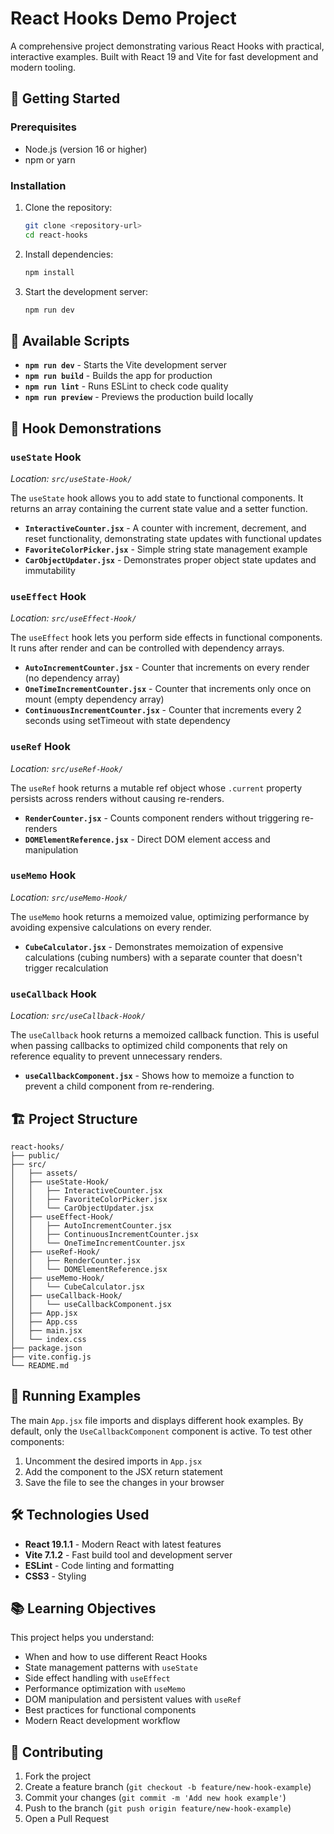 # React Hooks Demo Project

A comprehensive project demonstrating various React Hooks with practical, interactive examples. Built with React 19 and Vite for fast development and modern tooling.

## 🚀 Getting Started

### Prerequisites

- Node.js (version 16 or higher)
- npm or yarn

### Installation

1. Clone the repository:
   ```bash
   git clone <repository-url>
   cd react-hooks
   ```

2. Install dependencies:
   ```bash
   npm install
   ```

3. Start the development server:
   ```bash
   npm run dev
   ```

## 📜 Available Scripts

- **`npm run dev`** - Starts the Vite development server
- **`npm run build`** - Builds the app for production
- **`npm run lint`** - Runs ESLint to check code quality
- **`npm run preview`** - Previews the production build locally

## 🎣 Hook Demonstrations

### `useState` Hook
*Location: `src/useState-Hook/`*

The `useState` hook allows you to add state to functional components. It returns an array containing the current state value and a setter function.

- **`InteractiveCounter.jsx`** - A counter with increment, decrement, and reset functionality, demonstrating state updates with functional updates
- **`FavoriteColorPicker.jsx`** - Simple string state management example
- **`CarObjectUpdater.jsx`** - Demonstrates proper object state updates and immutability

### `useEffect` Hook
*Location: `src/useEffect-Hook/`*

The `useEffect` hook lets you perform side effects in functional components. It runs after render and can be controlled with dependency arrays.

- **`AutoIncrementCounter.jsx`** - Counter that increments on every render (no dependency array)
- **`OneTimeIncrementCounter.jsx`** - Counter that increments only once on mount (empty dependency array)
- **`ContinuousIncrementCounter.jsx`** - Counter that increments every 2 seconds using setTimeout with state dependency

### `useRef` Hook
*Location: `src/useRef-Hook/`*

The `useRef` hook returns a mutable ref object whose `.current` property persists across renders without causing re-renders.

- **`RenderCounter.jsx`** - Counts component renders without triggering re-renders
- **`DOMElementReference.jsx`** - Direct DOM element access and manipulation

### `useMemo` Hook
*Location: `src/useMemo-Hook/`*

The `useMemo` hook returns a memoized value, optimizing performance by avoiding expensive calculations on every render.

- **`CubeCalculator.jsx`** - Demonstrates memoization of expensive calculations (cubing numbers) with a separate counter that doesn't trigger recalculation

### `useCallback` Hook
*Location: `src/useCallback-Hook/`*

The `useCallback` hook returns a memoized callback function. This is useful when passing callbacks to optimized child components that rely on reference equality to prevent unnecessary renders.

- **`useCallbackComponent.jsx`** - Shows how to memoize a function to prevent a child component from re-rendering.

## 🏗️ Project Structure

```
react-hooks/
├── public/
├── src/
│   ├── assets/
│   ├── useState-Hook/
│   │   ├── InteractiveCounter.jsx
│   │   ├── FavoriteColorPicker.jsx
│   │   └── CarObjectUpdater.jsx
│   ├── useEffect-Hook/
│   │   ├── AutoIncrementCounter.jsx
│   │   ├── ContinuousIncrementCounter.jsx
│   │   └── OneTimeIncrementCounter.jsx
│   ├── useRef-Hook/
│   │   ├── RenderCounter.jsx
│   │   └── DOMElementReference.jsx
│   ├── useMemo-Hook/
│   │   └── CubeCalculator.jsx
│   ├── useCallback-Hook/
│   │   └── useCallbackComponent.jsx
│   ├── App.jsx
│   ├── App.css
│   ├── main.jsx
│   └── index.css
├── package.json
├── vite.config.js
└── README.md
```

## 🧪 Running Examples

The main `App.jsx` file imports and displays different hook examples. By default, only the `UseCallbackComponent` component is active. To test other components:

1. Uncomment the desired imports in `App.jsx`
2. Add the component to the JSX return statement
3. Save the file to see the changes in your browser

## 🛠️ Technologies Used

- **React 19.1.1** - Modern React with latest features
- **Vite 7.1.2** - Fast build tool and development server
- **ESLint** - Code linting and formatting
- **CSS3** - Styling

## 📚 Learning Objectives

This project helps you understand:

- When and how to use different React Hooks
- State management patterns with `useState`
- Side effect handling with `useEffect`
- Performance optimization with `useMemo`
- DOM manipulation and persistent values with `useRef`
- Best practices for functional components
- Modern React development workflow

## 🤝 Contributing

1. Fork the project
2. Create a feature branch (`git checkout -b feature/new-hook-example`)
3. Commit your changes (`git commit -m 'Add new hook example'`)
4. Push to the branch (`git push origin feature/new-hook-example`)
5. Open a Pull Request
